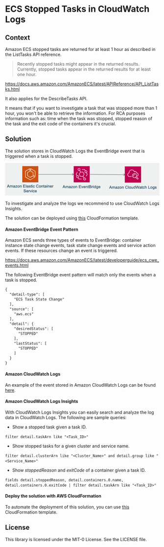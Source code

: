 # ECS Stopped Tasks in CloudWatch Logs

## Context

Amazon ECS stopped tasks are returned for at least 1 hour as described in the ListTasks API reference.

> Recently stopped tasks might appear in the returned results. Currently, stopped tasks appear in the returned results for at least one hour.

https://docs.aws.amazon.com/AmazonECS/latest/APIReference/API_ListTasks.html

It also applies for the DescribeTasks API.

It means that if you want to investigate a task that was stopped more than 1 hour, you won't be able to retrieve the information. For RCA purposes information such as: time when the task was stopped, stopped reason of the task and the exit code of the containers it's crucial.

## Solution

The solution stores in CloudWatch Logs the EventBridge event that is triggered when a task is stopped.

![Diagram](images/diagram.png)

To investigate and analyze the logs we recommend to use CloudWatch Logs Insights.

The solution can be deployed using [this](ecs-stopped-tasks-cwlogs.yaml) CloudFormation template.

#### Amazon EventBridge Event Pattern

Amazon ECS sends three types of events to EventBridge: container instance state change events, task state change events and service action events. If these resources change an event is triggered.

https://docs.aws.amazon.com/AmazonECS/latest/developerguide/ecs_cwe_events.html

The following EventBridge event pattern will match only the events when a task is stopped.

```
{
  "detail-type": [
    "ECS Task State Change"
  ],
  "source": [
    "aws.ecs"
  ],
  "detail": {
    "desiredStatus": [
      "STOPPED"
    ],
    "lastStatus": [
      "STOPPED"
    ]
  }
}
```

#### Amazon CloudWatch Logs

An example of the event stored in Amazon CloudWatch Logs can be found [here](cw-event.json).

#### Amazon CloudWatch Logs Insights

With CloudWatch Logs Insights you can easily search and analyze the log data in CloudWatch Logs. The following are sample queries:

- Show a stopped task given a task ID.

`filter detail.taskArn like "<Task_ID>"`

- Show stopped tasks for a given cluster and service name.

`filter detail.clusterArn like "<Cluster_Name>" and detail.group like "<Service_Name>"`

- Show *stoppedReason* and *exitCode* of a container given a task ID.

`fields detail.stoppedReason, detail.containers.0.name, detail.containers.0.exitCode | filter detail.taskArn like "<Task_ID>"`

#### Deploy the solution with AWS CloudFormation

To automate the deployment of this solution, you can use [this](ecs-stopped-tasks-cwlogs.yaml) CloudFormation template.

## License

This library is licensed under the MIT-0 License. See the LICENSE file.
